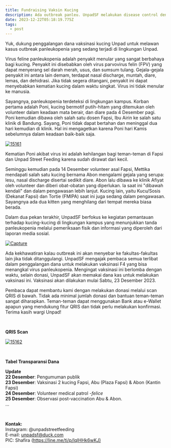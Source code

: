 ```yaml
---
title: Fundraising Vaksin Kucing
description: Ada outbreak panleu. UnpadSF melakukan disease control dengan vaksinasi
date: 2023-12-22T05:18:19.775Z
tags:
  - post
---
```

Yuk, dukung penggalangan dana vaksinasi kucing Unpad untuk melawan kasus outbreak panleukopenia yang sedang terjadi di lingkungan Unpad.

Virus feline panleukopenia adalah penyakit menular yang sangat berbahaya bagi kucing. Penyakit ini disebabkan oleh virus parvovirus felin (FPV) yang dapat menyerang sel darah merah, usus, dan sumsum tulang. Gejala-gejala penyakit ini antara lain demam, terdapat nasal discharge, muntah, diare, lemas, dan dehidrasi. Jika tidak segera ditangani, penyakit ini dapat menyebabkan kematian kucing dalam waktu singkat. Virus ini tidak menular ke manusia.

Sayangnya, panleukopenia terdeteksi di lingkungan kampus. Korban pertama adalah Poni, kucing bermotif putih-hitam yang ditemukan oleh volunteer dalam keadaan mata berair, dan diare pada 4 Desember pagi. Poni kemudian dibawa oleh salah satu dosen Fapsi, Ibu Airin ke salah satu klinik di Bandung. Sayang, Poni tidak dapat bertahan dan meninggal dua hari kemudian di klinik. Hal ini mengagetkan karena Poni hari Kamis sebelumnya dalam keadaan baik-baik saja.

<a href="https://ibb.co/x5g8C63"><img src="https://i.ibb.co/JkpFBHC/15161.jpg" alt="15161" border="0" /></a>

Kematian Poni akibat virus ini adalah kehilangan bagi teman-teman di Fapsi dan Unpad Street Feeding karena sudah dirawat dari kecil.

Seminggu kemudian pada 14 Desember volunteer asal Fapsi, Mettika mendapati salah satu kucing bernama Abon mengalami gejala yang serupa: lesu, nasal discharge disertai sedikit diare. Abon lalu dibawa ke klinik Afiyat oleh volunteer dan diberi obat-obatan yang diperlukan. Ia saat ini "dibawah kendali" dan dalam pengawasan lebih lanjut. Kucing lain, yaitu Kucu/Sosis (Dekanat Fapsi) dan Tortie (FMIPA) saat ini juga sedang dalam pengawasan. Sayangnya ada dua kitten yang menghilang dari tempat mereka biasa berada.

Dalam dua pekan terakhir, UnpadSF berfokus ke kegiatan pemantauan terhadap kucing-kucing di lingkungan kampus yang menunjukkan tanda panleukopenia melalui pemeriksaan fisik dan informasi yang diperoleh dari laporan media sosial.

<a href="https://imgbb.com/"><img src="https://i.ibb.co/pbkW8HS/Capture.jpg" alt="Capture" border="0" /></a>

Ada kekhawatiran kalau outbreak ini akan menyebar ke fakultas-fakultas lain jika tidak ditanggulangi. UnpadSF mengajak pembaca semua terlibat dalam penggalangan dana untuk melakukan vaksinasi F4 yang bisa menangkal virus panleukopenia. Mengingat vaksinasi ini berlomba dengan waktu, selain donasi, UnpadSF akan memakai dana kas untuk melakukan vaksinasi ini. Vaksinasi akan dilakukan mulai Sabtu, 23 Desember 2023.

Pembaca dapat membantu kami dengan melakukan donasi melalui scan QRIS di bawah. Tidak ada minimal jumlah donasi dan bantuan teman-teman sangat diharapkan. Teman-teman dapat menggunakan Bank atau e-Wallet apapun yang mendukung fitur QRIS dan tidak perlu melakukan konfirmasi. Terima kasih wargi Unpad!

<br>

**QRIS Scan**

<a href="https://ibb.co/LZyKgYW"><img src="https://i.ibb.co/P6ykWFn/15162.jpg" alt="15162" border="0" /></a>

<br>

**Tabel Transparansi Dana**

<script src="https://gist.github.com/unpadsfresearch/05264a68f90eb5b8846cc83fb36535dc.js"></script>

**Update**\
**22 Desember**: Pengumuman publik\
**23 Desember**: Vaksinasi 2 kucing Fapsi, Abu (Plaza Fapsi) & Abon (Kantin Fapsi)\
**24 Desember**: Volunteer medical patrol *\-felice*\
**25 Desember**: Observasi post-vaccination Abu & Abon.\
...

<br>

**Kontak:**\
Instagram: @unpadstreetfeeding\
E-mail: unpadsf@duck.com\
PIC: Shafira ([https://line.me/ti/p/lqlHHk6wKJ)](https://line.me/ti/p/lqlHHk6wKJ)